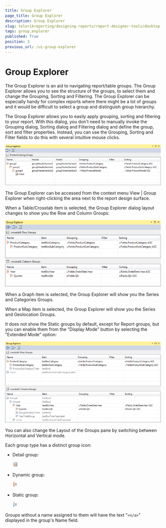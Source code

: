 ```yaml
---
title: Group Explorer
page_title: Group Explorer 
description: Group Explorer
slug: telerikreporting/designing-reports/report-designer-tools/desktop-designers/tools/group-explorer
tags: group,explorer
published: True
position: 3
previous_url: /ui-group-explorer
---
```


# Group Explorer

The Group Explorer is an aid to navigating report/table groups. The Group Explorer allows you to see the structure of the groups, to select them and change the Grouping, Sorting and Filtering. The Group Explorer can be especially handy for complex reports where there might be a lot of groups and it would be difficult to select a group and distinguish group hierarchy.

The Group Explorer allows you to easily apply grouping, sorting and filtering to your report. With this dialog, you don't need to manually invoke the Grouping dialog, Sorting dialog and Filtering dialog and define the group, sort and filter properties. Instead, you can use the Grouping, Sorting and Filter fields to do this with several intuitive mouse clicks. 

  ![](images/GroupExplorerReport.PNG)

The Group Explorer can be accessed from the context menu View | Group Explorer when right-clicking the area next to the report design surface. 

When a Table/Crosstab item is selected, the Group Explorer dialog layout changes to show you the Row and Column Groups: 

  ![](images/GroupExplorerStandardMode.PNG)

When a Graph item is selected, the Group Explorer will show you the Series and Categories Groups.

When a Map item is selected, the Group Explorer will show you the Series and Geolocation Groups.

It does not show the Static groups by default, except for Report groups, but you can enable them from the "Display Mode" button by selecting the "Extended Mode" option: 

  ![](images/GroupExplorerAdvancedMode.PNG)

You can also change the Layout of the Groups pane by switching between Horizontal and Vertical mode.

Each group type has a distinct group icon:

* Detail group:  

  ![Group Explorer Detail Icon](images/GroupExplorerDetailIcon.png)

* Dynamic group:  

  ![Group Explorer Dynamic Icon](images/GroupExplorerDynamicIcon.png)

* Static group:  

  ![Group Explorer Static Icon](images/GroupExplorerStaticIcon.png)

Groups without a name assigned to them will have the text "```<n/a>```" displayed in the group's Name field.
